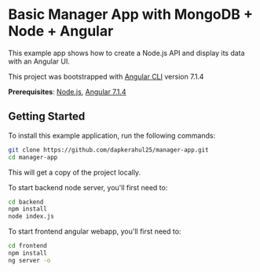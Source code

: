 # Basic Manager App with MongoDB + Node + Angular

This example app shows how to create a Node.js API and display its data with an Angular UI.

This project was bootstrapped with [Angular CLI](https://github.com/angular/angular-cli) version 7.1.4

**Prerequisites**: 
[Node.js](https://nodejs.org/en/),    [Angular 7.1.4](https://angular.io/cli)

## Getting Started

To install this example application, run the following commands:

```bash
git clone https://github.com/dapkerahul25/manager-app.git
cd manager-app
```

This will get a copy of the project locally. 

To start backend node server, you'll first need to:

```bash
cd backend
npm install
node index.js
```

To start frontend angular webapp, you'll first need to:

```bash
cd frontend
npm install
ng server -o
```
